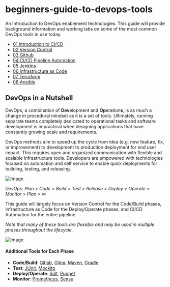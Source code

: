 # beginners-guide-to-devops-tools
An Introduction to DevOps enablement technologies. This guide will provide background information and working labs on some of the most common DevOps tools in use today. 

* [01 Introduction to CI/CD](./01-introduction-to-ci-cd.md)
* [02 Version Control](./02-version-control.md)
* [03 Github](./03-github.md)
* [04 CI/CD Pipeline Automation](./04-ci-cd-automation.md)
* [05 Jenkins](./05-jenkins.md)
* [06 Infrastructure as Code](./06-infrastructure-as-code.md)
* [07 Terraform](./07-terraform.md)
* [08 Ansible](./08-ansible.md)

## DevOps in a Nutshell
DevOps, a combination of **Dev**elopment and **Op**eration**s**, is as much a change in procedural mindset as it is a set of tools. Ultimately, running separate teams completely dedicated to operational tasks and software development is impractical when designing applications that have constantly growing scale and requirements. 

DevOps methods aim to speed up the cycle from idea (e.g. new feature, fix, or improvement) to development to production deployment for end user impact. This requires open and organized communication with flexible and scalable infrastructure tools. Developers are empowered with technologies focused on automation and self service to enable quick deployments for building, testing, and releasing.

![Image](https://justin-test.us-east-1.linodeobjects.com/placeholder.png)

*DevOps: Plan > Code > Build > Test > Release > Deploy > Operate > Monitor > Plan > ∞*

This guide will largely focus on Version Control for the Code/Build phases, Infrastructure as Code for the Deploy/Operate phases, and CI/CD Automation for the entire pipeline. 

*Note that many of these tools are flexable and may be used in multiple phases throughout the lifecycle.*

![Image](https://github.com/jcobbett-linode/beginners-guide-to-devops-tools/blob/main/images/drafts/0-2.png)

#### Additional Tools for Each Phase

- **Code/Build**: [Gitlab](https://about.gitlab.com/), [Gitea](https://gitea.io/en-us/), [Maven](https://maven.apache.org/), [Gradle](https://gradle.org/)
- **Test**: [JUnit](https://junit.org/junit5/), [Mockito](https://site.mockito.org/)
- **Deploy/Operate**:  [Salt](https://saltproject.io/), [Puppet](https://puppet.com/)
- **Monitor**:  [Prometheus](https://prometheus.io/), [Sensu](https://sensu.io/)
